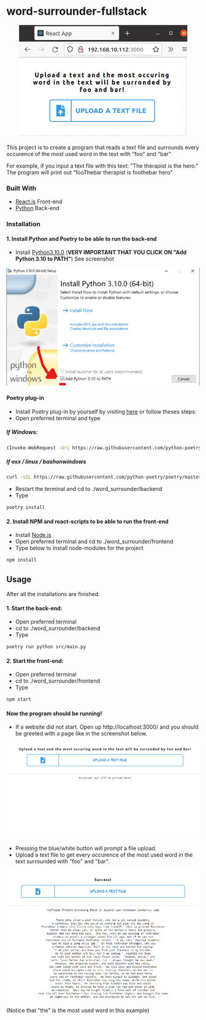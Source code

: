 # word-surrounder-fullstack
<p align="center">
<img src="https://github.com/beamvenom/word_surrounder/blob/main/images/screenshot.png?raw=true" />
</p>

This project is to create a program that reads a text file and surrounds every occurence of the most used word in the text with "foo" and "bar"

For example, if you input a text file with this text: "The therapist is the hero." 
The program will print out "fooThebar therapist is foothebar hero"
### Built With

* [React.js](https://reactjs.org/) Front-end
* [Python](https://www.python.org/) Back-end

### Installation

#### 1. Install Python and Poetry to be able to run the back-end
- Install [Python3.10.0](https://www.python.org/downloads/) (**VERY IMPORTANT THAT YOU CLICK ON "Add Python 3.10 to PATH"**) See screenshot
<p align="center">
<img src="https://github.com/beamvenom/word_surrounder/blob/main/images/pythonscreenshot.png?raw=true" />
</p> 


#### Poetry plug-in
- Install Poetry plug-in by yourself by visiting [here](https://python-poetry.org/docs/) or follow theses steps:
- Open preferred terminal and type
##### If Windows: 
```bash
(Invoke-WebRequest -Uri https://raw.githubusercontent.com/python-poetry/poetry/master/get-poetry.py -UseBasicParsing).Content | python -
``` 
##### If osx / linux / bashonwindows
```bash
curl -sSL https://raw.githubusercontent.com/python-poetry/poetry/master/get-poetry.py | python -
```

- Restart the terminal and cd to ./word_surrounder/backend
- Type
```bash
poetry install
``` 

#### 2. Install NPM and react-scripts to be able to run the front-end
- Install [Node.js](https://nodejs.org/en/download/)
- Open preferred terminal and  cd to ./word_surrounder/frontend
- Type below to install node-modules for the project
```bash
npm install
```

## Usage

After all the installations are finished.
#### 1. Start the back-end:
- Open preferred terminal
- cd to ./word_surrounder/backend 
- Type
```bash
poetry run python src/main.py
```
#### 2. Start the front-end:
- Open preferred terminal
- cd to ./word_surrounder/frontend 
- Type
```bash
npm start
```
#### Now the program should be running!
- If a website did not start. Open up http://localhost:3000/ and you should be greeted with a page like in the screenshot below.
<p align="center">
<img src="https://github.com/beamvenom/word_surrounder/blob/main/images/screenshot3.png?raw=true" />
</p>

- Pressing the blue/white button will prompt a file upload. 
- Upload a text file to get every occurence of the most used word in the text surrounded with "foo" and "bar".

<p align="center">
<img src="https://github.com/beamvenom/word_surrounder/blob/main/images/screenshot2.png?raw=true" />
</p>
(Notice that "the" is the most used word in this example)
